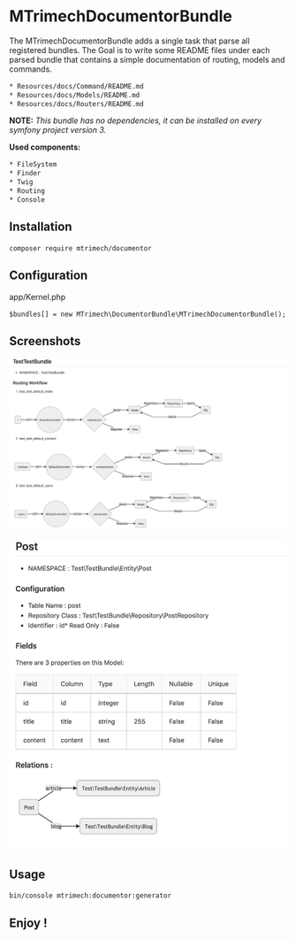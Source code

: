 # MTrimechDocumentorBundle

The MTrimechDocumentorBundle adds a single task that parse all registered bundles.
The Goal is to write some README files under each parsed bundle that contains a simple documentation of routing, models and 
commands.

    * Resources/docs/Command/README.md
    * Resources/docs/Models/README.md
    * Resources/docs/Routers/README.md
    
**NOTE:** _This bundle has no dependencies, it can be installed on every symfony project version 3._

**Used components:**

    * FileSystem
    * Finder
    * Twig
    * Routing
    * Console
   
## Installation

    composer require mtrimech/documentor
    
## Configuration
app/Kernel.php

    $bundles[] = new MTrimech\DocumentorBundle\MTrimechDocumentorBundle();
    
## Screenshots

![Routers](/Resources/public/img/routers.png?raw=true)


![Models](/Resources/public/img/models.png)

## Usage

    bin/console mtrimech:documentor:generator
    
## Enjoy !